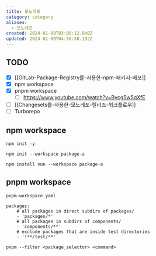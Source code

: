 ```yaml
---
title: 모노레포
category: category
aliases:
  - 모노레포
created: 2024-01-09T03:00:12.840Z
updated: 2024-01-09T04:58:58.192Z
---
```


## TODO

- [x] [[GitLab-Package-Registry를-사용한-npm-패키지-배포]]
- [x] npm workspace
- [x] pnpm workspace
  - [ ] https://www.youtube.com/watch?v=Bycg5w5qXfE
- [ ] [[Changesets를-사용한-모노레포-릴리즈-워크플로우]]
- [ ] Turborepo

## npm workspace

```
npm init -y
```

```
npm init --workspace package-a
```

```
npm install vue --workspace package-a
```

## pnpm workspace

`pnpm-workspace.yaml`

```
packages:
	# all packages in direct subdirs of packages/
	- 'packages/*'
	# all packages in subdirs of components/
	- 'components/**'
	# exclude packages that are inside test directories
	- '!**/test/**'
```

```
pnpm --filter <package_selector> <command>
```
